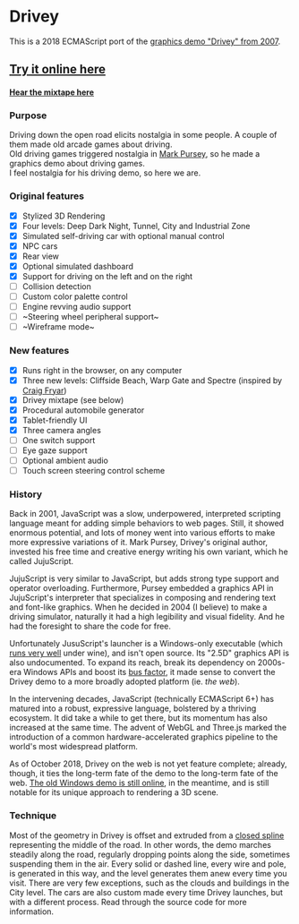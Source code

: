 # Drivey

This is a 2018 ECMAScript port of the [graphics demo "Drivey" from 2007](http://drivey.com).

## [Try it online here](https://rezmason.github.io/drivey/)
#### [Hear the mixtape here](https://open.spotify.com/user/rezmason/playlist/4ukrs3cTKjTbLoFcxqssXi?si=0y3WoBw1TMyUzK8F9WMbLw)

### Purpose

Driving down the open road elicits nostalgia in some people. A couple of them made old arcade games about driving.  
Old driving games triggered nostalgia in [Mark Pursey](https://github.com/MarkPursey), so he made a graphics demo about driving games.  
I feel nostalgia for his driving demo, so here we are.

### Original features

- [x] Stylized 3D Rendering
- [x] Four levels: Deep Dark Night, Tunnel, City and Industrial Zone
- [x] Simulated self-driving car with optional manual control
- [x] NPC cars
- [x] Rear view
- [x] Optional simulated dashboard
- [x] Support for driving on the left and on the right
- [ ] Collision detection
- [ ] Custom color palette control
- [ ] Engine revving audio support
- [ ] ~Steering wheel peripheral support~
- [ ] ~Wireframe mode~

### New features
- [x] Runs right in the browser, on any computer
- [x] Three new levels: Cliffside Beach, Warp Gate and Spectre (inspired by [Craig Fryar](https://www.youtube.com/watch?v=b0X74Oe80tg))
- [x] Drivey mixtape (see below)
- [x] Procedural automobile generator
- [x] Tablet-friendly UI
- [x] Three camera angles
- [ ] One switch support
- [ ] Eye gaze support
- [ ] Optional ambient audio
- [ ] Touch screen steering control scheme

### History

Back in 2001, JavaScript was a slow, underpowered, interpreted scripting language meant for adding simple behaviors to web pages. Still, it showed enormous potential, and lots of money went into various efforts to make more expressive variations of it. Mark Pursey, Drivey's original author, invested his free time and creative energy writing his own variant, which he called JujuScript.

JujuScript is very similar to JavaScript, but adds strong type support and operator overloading. Furthermore, Pursey embedded a graphics API in JujuScript's interpreter that specializes in composing and rendering text and font-like graphics. When he decided in 2004 (I believe) to make a driving simulator, naturally it had a high legibility and visual fidelity. And he had the foresight to share the code for free.

Unfortunately JusuScript's launcher is a Windows-only executable (which [runs very well](https://appdb.winehq.org/objectManager.php?sClass=application&iId=8828) under wine), and isn't open source. Its "2.5D" graphics API is also undocumented. To expand its reach, break its dependency on 2000s-era Windows APIs and boost its [bus factor](https://en.wikipedia.org/wiki/Bus_factor), it made sense to convert the Drivey demo to a more broadly adopted platform (ie. *the web*). 

In the intervening decades, JavaScript (technically ECMAScript 6+) has matured into a robust, expressive language, bolstered by a thriving ecosystem. It did take a while to get there, but its momentum has also increased at the same time. The advent of WebGL and Three.js marked the introduction of a common hardware-accelerated graphics pipeline to the world's most widespread platform.

As of October 2018, Drivey on the web is not yet feature complete; already, though, it ties the long-term fate of the demo to the long-term fate of the web. [The old Windows demo is still online](http://drivey.com), in the meantime, and is still notable for its unique approach to rendering a 3D scene.

### Technique

Most of the geometry in Drivey is offset and extruded from a [closed spline](https://threejs.org/docs/#api/en/extras/curves/CatmullRomCurve3) representing the middle of the road. In other words, the demo marches steadily along the road, regularly dropping points along the side, sometimes suspending them in the air. Every solid or dashed line, every wire and pole, is generated in this way, and the level generates them anew every time you visit. There are very few exceptions, such as the clouds and buildings in the City level. The cars are also custom made every time Drivey launches, but with a different process. Read through the source code for more information.
